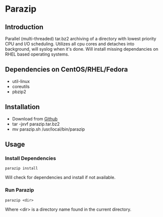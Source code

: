 # Parazip

## Introduction

Parallel (multi-threaded) tar.bz2 archiving of a directory with lowest priority CPU and I/O scheduling. Utilizes all cpu cores and detaches into background, will syslog when it's done. Will install missing dependancies on RHEL based operating systems.

## Dependencies on CentOS/RHEL/Fedora
*  util-linux
*  coreutils
*  pbzip2

## Installation
*  Download from [Github](https://github.com/chotaire/parazip/releases)
*  tar -jxvf parazip.tar.bz2
*  mv parazip.sh /usr/local/bin/parazip

## Usage

### Install Dependencies

`parazip install`

Will check for dependencies and install if not available.

### Run Parazip

`parazip <dir>`

Where \<dir\> is a directory name found in the current directory.
